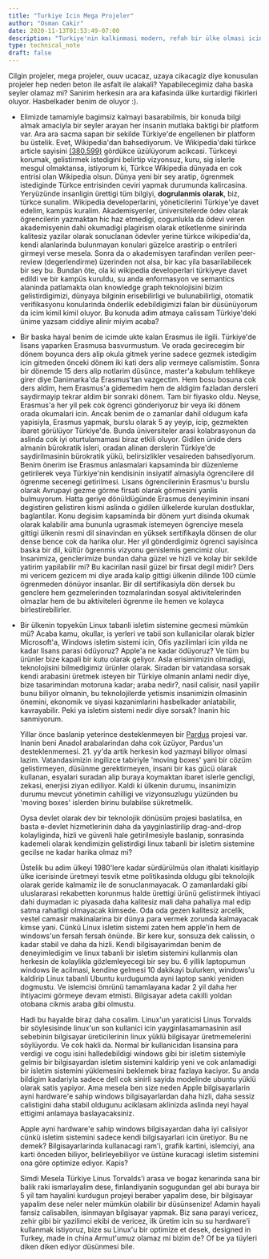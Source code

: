 ```yaml
---
title: "Turkiye Icin Mega Projeler"
author: "Osman Cakir"
date: 2020-11-13T01:53:49-07:00
description: "Turkiye'nin kalkinmasi modern, refah bir ülke olmasi icin hayalini kurdugum seyler"
type: technical_note
draft: false
---
```


Cilgin projeler, mega projeler, ouuv ucacaz, uzaya cikacagiz diye konusulan projeler hep neden beton ile asfalt ile alakali? Yapabilecegimiz daha baska seyler olamaz mi? Sanirim herkesin ara ara kafasinda ülke kurtardigi fikirleri oluyor. Hasbelkader benim de oluyor :). 

* Elimizde tamamiyle bagimsiz kalmayi basarabilmis, bir konuda bilgi almak amaciyla bir seyler arayan her insanin mutlaka baktigi bir platform var. Ara ara sacma sapan bir sekilde Türkiye'de engellenen bir platform bu üstelik. Evet, Wikipedia'dan bahsediyorum. Ve Wikipedia'daki türkce article sayisini [(380.599)](https://en.wikipedia.org/wiki/List_of_Wikipedias) gördükce üzülüyorum acikcasi. Türkceyi korumak, gelistirmek istedigini belirtip vizyonsuz, kuru, sig islerle mesgul olmaktansa, istiyorum ki, Türkce Wikipedia dünyada en cok entrisi olan Wikipedia olsun. Dünya yeni bir sey aratip, ögrenmek istediginde Türkce entrisinden ceviri yapmak durumunda kalircasina. Yeryüzünde insanligin ürettigi tüm bilgiyi, **dogrulanmis olarak**, biz, türkce sunalim. Wikipedia developerlarini, yöneticilerini Türkiye'ye davet edelim, kampüs kuralim. Akademisyenler, üniversitelerde ödev olarak ögrencilerin yazmaktan hic haz etmedigi, cogunlukla da ödevi veren akademisyenin dahi okumadigi plagirism olarak etiketlenme sinirinda kalitesiz yazilar olarak sonuclanan ödevler yerine türkce wikipedia'da, kendi alanlarinda bulunmayan konulari güzelce arastirip o entrileri girmeyi verse mesela. Sonra da o akademisyen tarafindan verilen peer-review (degerlendirme) üzerinden not alsa, bir kac yila basarilabilecek bir sey bu. Bundan öte, ola ki wikipedia developerlari türkiyeye davet edildi ve bir kampüs kuruldu, su anda enformasyon ve semantics alaninda patlamakta olan knowledge graph teknolojisini bizim gelistirdigimizi, dünyaya bilginin erisebilirligi ve bulunabilirligi, otomatik verifikasyonu konularinda önderlik edebildigimizi falan bir düsünüyorum da icim kimil kimil oluyor. Bu konuda adim atmaya calissam Türkiye'deki ünime yazsam ciddiye alinir miyim acaba? 

* Bir baska hayal benim de icimde ukte kalan Erasmus ile ilgili. Türkiye'de lisans yaparken Erasmusa basvurmustum. Ve orada gecirecegim bir dönem boyunca ders alip okula gitmek yerine sadece gezmek istedigim icin gitmeden önceki dönem iki kati ders alip vermeye calismistim. Sonra bir dönemde 15 ders alip notlarim düsünce, master'a kabulum tehlikeye girer diye Danimarka'da Erasmus'tan vazgectim. Hem bosu bosuna cok ders aldim, hem Erasmus'a gidemedim hem de aldigim fazladan dersleri saydirmayip tekrar aldim bir sonraki dönem. Tam bir fiyasko oldu. Neyse, Erasmus'a her yil pek cok ögrenci gönderiyoruz bir veya iki dönem orada okumalari icin. Ancak benim de o zamanlar dahil oldugum kafa yapisiyla, Erasmus yapmak, burslu olarak 5 ay yeyip, icip, gezmekten ibaret görülüyor Türkiye'de. Bunda üniversiteler arasi kolabrasyonun da aslinda cok iyi oturtulamamasi biraz etkili oluyor. Gidilen ünide ders almanin bürokratik isleri, oradan alinan derslerin Türkiye'de saydirilmasinin bürokratik yükü, belirsizlikler vesaireden bahsediyorum. Benim önerim ise Erasmus anlasmalari kapsaminda bir düzenleme getirilerek veya Türkiye'nin kendisinin insiyatif almasiyla ögrencilere dil ögrenme secenegi getirilmesi. Lisans ögrencilerinin Erasmus'u burslu olarak Avrupayi gezme görme firsati olarak görmesini yanlis bulmuyorum. Hatta geriye dönüldügünde Erasmus deneyiminin insani degistiren gelistiren kismi aslinda o gidilen ülkelerde kurulan dostluklar, baglantilar. Konu degisim kapsaminda bir dönem yurt disinda okumak olarak kalabilir ama bununla ugrasmak istemeyen ögrenciye mesela gittigi ülkenin resmi dil sinavindan en yüksek sertifikayla dönsen de olur dense bence cok da harika olur. Her yil gönderdigimiz ögrenci sayisinca baska bir dil, kültür ögrenmis vizyonu genislemis gencimiz olur. Insanimiza, genclerimize bundan daha güzel ve hizli ve kolay bir sekilde yatirim yapilabilir mi? Bu kacirilan nasil güzel bir firsat degil midir? Ders mi vericem gezicem mi diye arada kalip gittigi ülkenin dilinde 100 cümle ögrenmeden dönüyor insanlar. Bir dil sertifikasiyla dön dersek bu genclere hem gezmelerinden tozmalarindan sosyal aktivitelerinden olmazlar hem de bu aktiviteleri ögrenme ile hemen ve kolayca birlestirebilirler. 

* Bir ülkenin topyekün Linux tabanli isletim sistemine gecmesi mümkün mü? Acaba kamu, okullar, is yerleri ve tabii son kullanicilar olarak bizler Microsoft'a, Windows isletim sistemi icin, Ofis yazilimlari icin yilda ne kadar lisans parasi ödüyoruz? Apple'a ne kadar ödüyoruz? Ve tüm bu ürünler bize kapali bir kutu olarak geliyor. Asla erisimimizin olmadigi, teknolojisini bilmedigimiz ürünler olarak. Siradan bir vatandasa sorsak kendi arabasini üretmek isteyen bir Türkiye olmanin anlami nedir diye, bize tasarimindan motoruna kadar; araba nedir?, nasil calisir, nasil yapilir bunu biliyor olmanin, bu teknolojilerde yetismis insanimizin olmasinin önemini, ekonomik ve siyasi kazanimlarini hasbelkader anlatabilir, kavrayabilir. Peki ya isletim sistemi nedir diye sorsak? Inanin hic sanmiyorum. 

    Yillar önce baslanip yeterince desteklenmeyen bir [Pardus](https://www.pardus.org.tr/) projesi var. Inanin beni Anadol arabalarindan daha cok üzüyor, Pardus'un desteklenmemesi. 21. yy'da artik herkesin kod yazmayi biliyor olmasi lazim. Vatandasimizin ingilizce tabiriyle 'moving boxes' yani bir cözüm gelistirmeyen, düsünme gerektirmeyen, insani bir kas gücü olarak kullanan, esyalari suradan alip buraya koymaktan ibaret islerle gencligi, zekasi, enerjisi ziyan ediliyor. Kaldi ki ülkenin durumu, insanimizin durumu mevcut yönetimin cahilligi ve vizyonsuzlugu yüzünden bu 'moving boxes' islerden birinu bulabilse sükretmelik. 

    Oysa devlet olarak dev bir teknolojik dönüsüm projesi baslatilsa, en basta e-devlet hizmetlerinin daha da yayginlastirilip drag-and-drop kolayliginda, hizli ve güvenli hale getirilmesiyle baslanip, sonrasinda kademeli olarak kendimizin gelistirdigi linux tabanli bir isletim sistemine gecilse ne kadar harika olmaz mi? 

    Üstelik bu adim ülkeyi 1980'lere kadar sürdürülmüs olan ithalati kisitlayip ülke icerisinde üretmeyi tesvik etme politikasinda oldugu gibi teknolojik olarak geride kalmamiz ile de sonuclanmayacak. O zamanlardaki gibi uluslararasi rekabetten korunmus halde ürettigi ürünü gelistirmek ihtiyaci dahi duymadan ic piyasada daha kalitesiz mali daha pahaliya mal edip satma rahatligi olmayacak kimsede. Oda oda gezen kalitesiz arcelik, vestel camasir makinalarina bir dünya para vermek zorunda kalmayacak kimse yani. Cünkü Linux isletim sistemi zaten hem apple'in hem de windows'un fersah fersah önünde. Bir kere kur, sonsuza dek calissin, o kadar stabil ve daha da hizli. Kendi bilgisayarimdan benim de deneyimledigim ve linux tabanli bir isletim sistemini kullanmis olan herkesin de kolaylikla gözlemleyecegi bir sey bu. 6 yillik laptopumun windows ile acilmasi, kendine gelmesi 10 dakikayi bulurken, windows'u kaldirip Linux tabanli Ubuntu kurdugumda ayni laptop sanki yeniden dogmustu. Ve islemcisi ömrünü tamamlayana kadar 2 yil daha her ihtiyacimi görmeye devam etmisti. Bilgisayar adeta cakilli yoldan otobana cikmis araba gibi olmustu. 

    Hadi bu hayalde biraz daha cosalim. Linux'un yaraticisi Linus Torvalds bir söylesisinde linux'un son kullanici icin yayginlasamamasinin asil sebebinin bilgisayar üreticilerinin linux yüklü bilgisayar üretmemelerini söylüyordu. Ve cok hakli da. Normal bir kullanicidan lisansina para verdigi ve cogu isini halledebildigi windows gibi bir isletim sistemiyle gelmis bir bilgisayardan isletim sistemini kaldirip yeni ve cok anlamadigi bir isletim sistemini yüklemesini beklemek biraz fazlaya kaciyor. Su anda bildigim kadariyla sadece dell cok sinirli sayida modelinde ubuntu yüklü olarak satis yapiyor. Ama mesela ben size neden Apple bilgisayarlarin ayni hardware'e sahip windows bilgisayarlardan daha hizli, daha sessiz calistigini daha stabil oldugunu aciklasam aklinizda aslinda neyi hayal ettigimi anlamaya baslayacaksiniz. 

    Apple ayni hardware'e sahip windows bilgisayardan daha iyi calisiyor cünkü isletim sistemini sadece kendi bilgisayarlari icin üretiyor. Bu ne demek? Bilgisayarlarinda kullanacagi ram'i, grafik kartini, islemciyi, ana karti önceden biliyor, belirleyebiliyor ve üstüne kuracagi isletim sistemini ona göre optimize ediyor. Kapis? 

    Simdi Mesela Türkiye Linus Torvalds'i arasa ve bogaz kenarinda sana bir balik raki ismarlayalim dese, finlandiyanin sogugundan gel abi buraya bir 5 yil tam hayalini kurdugun projeyi beraber yapalim dese, bir bilgisayar yapalim dese neler neler mümkün olabilir bir düsünsenize! Adamin hayali fansiz calisabilen, isinmayan bilgisayar yapmak. Biz sana parayi vericez, zehir gibi bir yazilimci ekibi de vericez, ilk üretim icin su su hardware'i kullanmak istiyoruz, bize su Linux'u bir optimize et desek, designed in Turkey, made in china Armut'umuz olamaz mi bizim de? Of be ya tüyleri diken diken ediyor düsünmesi bile.